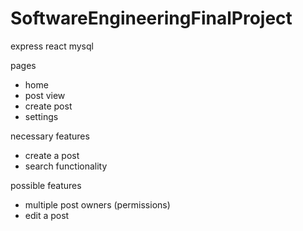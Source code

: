 # SoftwareEngineeringFinalProject

express
react
mysql

pages
- home
- post view
- create post
- settings

necessary features
- create a post
- search functionality

possible features
- multiple post owners (permissions)
- edit a post